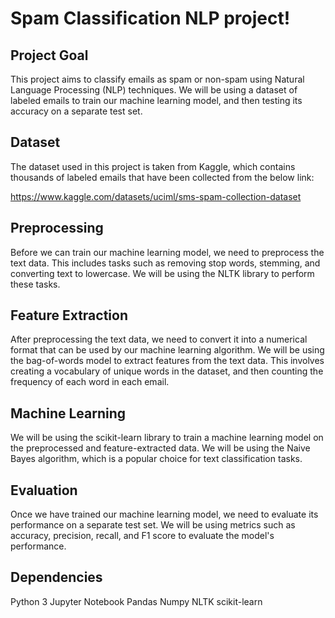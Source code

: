 # Spam Classification NLP project!

## Project Goal
This project aims to classify emails as spam or non-spam using Natural Language Processing (NLP) techniques. We will be using a dataset of labeled emails to train our machine learning model, and then testing its accuracy on a separate test set.

## Dataset

The dataset used in this project is taken from Kaggle, which contains thousands of labeled emails that have been collected from 
the below link:

https://www.kaggle.com/datasets/uciml/sms-spam-collection-dataset

## Preprocessing

Before we can train our machine learning model, we need to preprocess the text data. This includes tasks such as removing stop words, stemming, and converting text to lowercase. We will be using the NLTK library to perform these tasks.

## Feature Extraction

After preprocessing the text data, we need to convert it into a numerical format that can be used by our machine learning algorithm. We will be using the bag-of-words model to extract features from the text data. This involves creating a vocabulary of unique words in the dataset, and then counting the frequency of each word in each email.

## Machine Learning

We will be using the scikit-learn library to train a machine learning model on the preprocessed and feature-extracted data. We will be using the Naive Bayes algorithm, which is a popular choice for text classification tasks.

## Evaluation

Once we have trained our machine learning model, we need to evaluate its performance on a separate test set. We will be using metrics such as accuracy, precision, recall, and F1 score to evaluate the model's performance.

## Dependencies

Python 3
Jupyter Notebook
Pandas
Numpy
NLTK
scikit-learn
